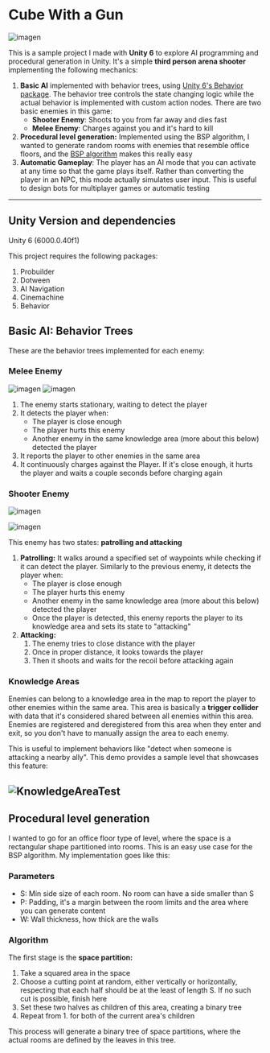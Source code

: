 # Cube With a Gun
![imagen](https://github.com/user-attachments/assets/844c1111-5b72-40d1-a52e-bb78ab3bdecd)

This is a sample project I made with **Unity 6** to explore AI programming and procedural generation in Unity. It's a simple **third person arena shooter** implementing the following mechanics:

1. **Basic AI** implemented with behavior trees, using [Unity 6's Behavior package](https://docs.unity3d.com/Packages/com.unity.behavior@1.0/manual/index.html). The behavior tree controls the state changing logic while the actual behavior is implemented with custom action nodes. There are two basic enemies in this game: 
    - **Shooter Enemy**: Shoots to you from far away and dies fast
    - **Melee Enemy**: Charges against you and it's hard to kill
2. **Procedural level generation:** Implemented using the BSP algorithm, I wanted to generate random rooms with enemies that resemble office floors, and the [BSP algorithm](https://en.wikipedia.org/wiki/Binary_space_partitioning) makes this really easy
3. **Automatic Gameplay**: The player has an AI mode that you can activate at any time so that the game plays itself. Rather than converting the player in an NPC, this mode actually simulates user input. This is useful to design bots for multiplayer games or automatic testing  

--- 
## Unity Version and dependencies
Unity 6 (6000.0.40f1)

This project requires the following packages: 

1. Probuilder
2. Dotween
3. AI Navigation
4. Cinemachine
5. Behavior

## Basic AI: Behavior Trees
These are the behavior trees implemented for each enemy: 
### Melee Enemy
![imagen](https://github.com/user-attachments/assets/96c2d954-7434-454a-b1ba-f11120e4c124)
![imagen](https://github.com/user-attachments/assets/29195a54-2bb9-4b18-ae9b-dd18c7f088d1)

1. The enemy starts stationary, waiting to detect the player
2. It detects the player when:
    -   The player is close enough
    -   The player hurts this enemy
    -   Another enemy in the same knowledge area (more about this below) detected the player
3. It reports the player to other enemies in the same area
4. It continuously charges against the Player. If it's close enough, it hurts the player and waits a couple seconds before charging again

### Shooter Enemy
![imagen](https://github.com/user-attachments/assets/4b48331e-87f0-4181-af14-2f25b58cf302)

![imagen](https://github.com/user-attachments/assets/d3cc32b2-28c1-4a4e-a062-c1a2d1853306)

This enemy has two states: **patrolling and attacking**
1. **Patrolling:** It walks around a specified set of waypoints while checking if it can detect the player. Similarly to the previous enemy, it detects the player when:
    - The player is close enough
    - The player hurts this enemy
    - Another enemy in the same knowledge area (more about this below) detected the player
    - Once the player is detected, this enemy reports the player to its knowledge area and sets its state to "attacking"
2. **Attacking:**
    1. The enemy tries to close distance with the player
    2. Once in proper distance, it looks towards the player 
    3. Then it shoots and waits for the recoil before attacking again
### Knowledge Areas 

Enemies can belong to a knowledge area in the map to report the player to other enemies within the same area. 
This area is basically a **trigger collider** with data that it's considered shared between all enemies within this area. Enemies are registered and deregistered from this area when they enter and exit, 
so you don't have to manually assign the area to each enemy. 

This is useful to implement behaviors like "detect when someone is attacking a nearby ally". This demo provides a sample level that showcases this feature: 

![KnowledgeAreaTest](https://github.com/user-attachments/assets/5b969197-fa99-43c2-a10e-e1f7e74e3387)
--- 

## Procedural level generation
I wanted to go for an office floor type of level, where the space is a rectangular shape partitioned into rooms. This is an easy use case for the BSP algorithm. My implementation goes like this: 

### Parameters
- S: Min side size of each room. No room can have a side smaller than S
- P: Padding, it's a margin between the room limits and the area where you can generate content
- W: Wall thickness, how thick are the walls

### Algorithm
The first stage is the **space partition:**
1. Take a squared area in the space
2. Choose a cutting point at random, either vertically or horizontally, respecting that each half should be at the least of length S. If no such cut is possible, finish here
3. Set these two halves as children of this area, creating a binary tree
4. Repeat from 1. for both of the current area's children

This process will generate a binary tree of space partitions, where the actual rooms are defined by the leaves in this tree. 


